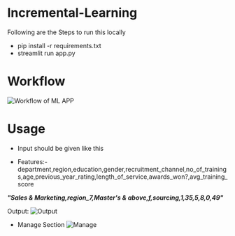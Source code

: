# Incremental-Learning
Following are the Steps to run this locally
* pip install -r requirements.txt
* streamlit run app.py

# Workflow
![Workflow of ML APP](https://storage.googleapis.com/artlab-public.appspot.com/share/FQI7ILQWQBRX.png)

# Usage
- Input should be given like this 

- Features:- department,region,education,gender,recruitment_channel,no_of_trainings,age,previous_year_rating,length_of_service,awards_won?,avg_training_score

***"Sales & Marketing,region_7,Master's & above,f,sourcing,1,35,5,8,0,49"***

Output: 
![Output](https://i.ibb.co/vQtdG2W/Screenshot-from-2021-06-30-23-14-46.png)


- Manage Section
![Manage](https://i.ibb.co/HzFxC2Y/Screenshot-from-2021-06-30-23-17-39.png)

